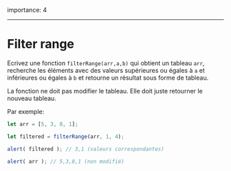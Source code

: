 importance: 4

---

# Filter range

Ecrivez une fonction `filterRange(arr,a,b)` qui obtient un tableau `arr`, recherche les éléments avec des valeurs supérieures ou égales à `a` et inférieures ou égales à `b` et retourne un résultat sous forme de tableau.

La fonction ne doit pas modifier le tableau. Elle doit juste retourner le nouveau tableau.

Par exemple:

```js
let arr = [5, 3, 8, 1];

let filtered = filterRange(arr, 1, 4); 

alert( filtered ); // 3,1 (valeurs correspondantes)

alert( arr ); // 5,3,8,1 (non modifié)
```

